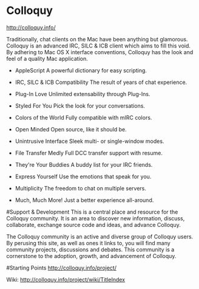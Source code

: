 # Colloquy
http://colloquy.info/

Traditionally, chat clients on the Mac have been anything but glamorous. 
Colloquy is an advanced IRC, SILC & ICB client which aims to fill this void. 
By adhering to Mac OS X interface conventions, Colloquy has the look and feel of a quality Mac application.

- AppleScript
A powerful dictionary for easy scripting.

- IRC, SILC & ICB Compatibility
The result of years of chat experience.

- Plug-In Love
Unlimited extensability through Plug-Ins.

- Styled For You
Pick the look for your conversations.

- Colors of the World
Fully compatible with mIRC colors.

- Open Minded
Open source, like it should be.

- Unintrusive Interface
Sleek multi- or single-window modes.

- File Transfer Medly
Full DCC transfer support with resume.

- They're Your Buddies
A buddy list for your IRC friends.

- Express Yourself
Use the emotions that speak for you.

- Multiplicity
The freedom to chat on multiple servers.

- Much, Much More!
Just a better experience all-around.

#Support & Development
This is a central place and resource for the Colloquy community. 
It is an area to discover new information, discuss, collaborate, exchange source code and ideas, and advance Colloquy.

The Colloquy community is an active and diverse group of Colloquy users. 
By perusing this site, as well as ones it links to, you will find many community projects, discussions and debates. 
This community is a cornerstone to the adoption, growth, and advancement of Colloquy.

#Starting Points
http://colloquy.info/project/

Wiki: http://colloquy.info/project/wiki/TitleIndex
